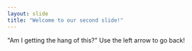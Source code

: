 ```yaml
---
layout: slide
title: "Welcome to our second slide!"
---
```

"Am I getting the hang of this?"
Use the left arrow to go back!
